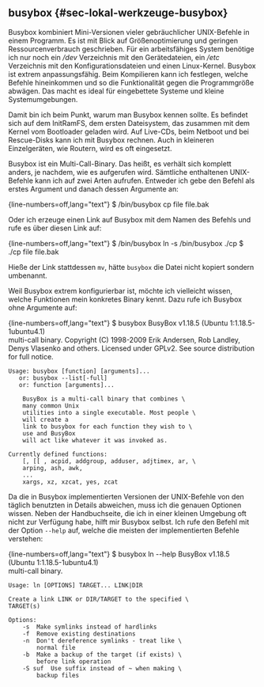 
## busybox {#sec-lokal-werkzeuge-busybox}

Busybox kombiniert Mini-Versionen vieler gebräuchlicher UNIX-Befehle in einem
Programm.
Es ist mit Blick auf Größenoptimierung und geringen Ressourcenverbrauch
geschrieben.
Für ein arbeitsfähiges System benötige ich nur noch ein */dev*
Verzeichnis mit den Gerätedateien, ein */etc* Verzeichnis mit den
Konfigurationsdateien und einen Linux-Kernel.
Busybox ist extrem anpassungsfähig.
Beim Kompilieren kann ich festlegen, welche Befehle hineinkommen und
so die Funktionalität gegen die Programmgröße abwägen.
Das macht es ideal für eingebettete Systeme und kleine Systemumgebungen.

Damit bin ich beim Punkt, warum man Busybox kennen sollte.
Es befindet sich auf dem InitRamFS, dem ersten Dateisystem, das zusammen mit
dem Kernel vom Bootloader geladen wird.
Auf Live-CDs, beim Netboot und bei Rescue-Disks kann ich mit Busybox rechnen.
Auch in kleineren Einzelgeräten, wie Routern, wird es oft eingesetzt.

Busybox ist ein Multi-Call-Binary.
Das heißt, es verhält sich komplett anders, je nachdem, wie es aufgerufen
wird.
Sämtliche enthaltenen UNIX-Befehle kann ich auf zwei Arten aufrufen.
Entweder ich gebe den Befehl als erstes Argument und danach dessen Argumente
an:

{line-numbers=off,lang="text"}
    $ /bin/busybox cp file file.bak

Oder ich erzeuge einen Link auf Busybox mit dem Namen des Befehls und rufe
es über diesen Link auf:

{line-numbers=off,lang="text"}
    $ /bin/busybox ln -s /bin/busybox ./cp
    $ ./cp file file.bak

Hieße der Link stattdessen `mv`, hätte `busybox` die Datei nicht kopiert
sondern umbenannt.

Weil Busybox extrem konfigurierbar ist, möchte ich vielleicht wissen, welche
Funktionen mein konkretes Binary kennt.
Dazu rufe ich Busybox ohne Argumente auf:

{line-numbers=off,lang="text"}
    $ busybox
    BusyBox v1.18.5 (Ubuntu 1:1.18.5-1ubuntu4.1) \
    multi-call binary.
    Copyright (C) 1998-2009 Erik Andersen, Rob Landley, \
    Denys Vlasenko
    and others. Licensed under GPLv2.
    See source distribution for full notice.

    Usage: busybox [function] [arguments]...
       or: busybox --list[-full]
       or: function [arguments]...

        BusyBox is a multi-call binary that combines \
        many common Unix
        utilities into a single executable. Most people \
        will create a
        link to busybox for each function they wish to \
        use and BusyBox
        will act like whatever it was invoked as.

    Currently defined functions:
        [, [[ , acpid, addgroup, adduser, adjtimex, ar, \
        arping, ash, awk,
        ...
        xargs, xz, xzcat, yes, zcat

Da die in Busybox implementierten Versionen der UNIX-Befehle von den
täglich benutzten in Details abweichen, muss ich die genauen Optionen wissen.
Neben der Handbuchseite, die ich in einer kleinen Umgebung oft
nicht zur Verfügung habe, hilft mir Busybox selbst.
Ich rufe den Befehl mit der Option `--help` auf, welche die meisten der
implementierten Befehle verstehen:

{line-numbers=off,lang="text"}
    $ busybox ln --help
    BusyBox v1.18.5 (Ubuntu 1:1.18.5-1ubuntu4.1) \
    multi-call binary.

    Usage: ln [OPTIONS] TARGET... LINK|DIR

    Create a link LINK or DIR/TARGET to the specified \
    TARGET(s)

    Options:
        -s  Make symlinks instead of hardlinks
        -f  Remove existing destinations
        -n  Don't dereference symlinks - treat like \
            normal file
        -b  Make a backup of the target (if exists) \
            before link operation
        -S suf  Use suffix instead of ~ when making \
            backup files

